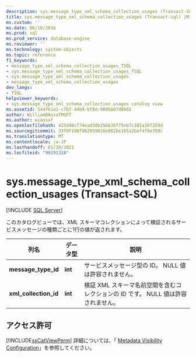 ```yaml
---
description: sys.message_type_xml_schema_collection_usages (Transact-SQL)
title: sys.message_type_xml_schema_collection_usages (Transact-sql) |Microsoft Docs
ms.custom: ''
ms.date: 06/10/2016
ms.prod: sql
ms.prod_service: database-engine
ms.reviewer: ''
ms.technology: system-objects
ms.topic: reference
f1_keywords:
- message_type_xml_schema_collection_usages_TSQL
- sys.message_type_xml_schema_collection_usages_TSQL
- sys.message_type_xml_schema_collection_usages
- message_type_xml_schema_collection_usages
dev_langs:
- TSQL
helpviewer_keywords:
- sys.message_type_xml_schema_collection_usages catalog view
ms.assetid: 544f61a1-c7b7-44b4-bf8d-980ba87d0665
author: WilliamDAssafMSFT
ms.author: wiassaf
ms.openlocfilehash: 425d48cf74ead30b156636f75eb7c301a18f259d
ms.sourcegitcommit: 33f0f190f962059826e002be165a2bef4f9e350c
ms.translationtype: MT
ms.contentlocale: ja-JP
ms.lasthandoff: 01/30/2021
ms.locfileid: "99191318"
---
```

# <a name="sysmessage_type_xml_schema_collection_usages-transact-sql"></a>sys.message_type_xml_schema_collection_usages (Transact-SQL)
[!INCLUDE [SQL Server](../../includes/applies-to-version/sqlserver.md)]

  このカタログビューでは、XML スキーマコレクションによって検証されるサービスメッセージの種類ごとに1行の値が返されます。  
  
|列名|データ型|説明|  
|-----------------|---------------|-----------------|  
|**message_type_id**|**int**|サービスメッセージ型の ID。 NULL 値は許容されません。|  
|**xml_collection_id**|**int**|検証 XML スキーマ名前空間を含むコレクションの ID です。 NULL 値は許容されません。|  
  
## <a name="permissions"></a>アクセス許可  
 [!INCLUDE[ssCatViewPerm](../../includes/sscatviewperm-md.md)] 詳細については、「 [Metadata Visibility Configuration](../../relational-databases/security/metadata-visibility-configuration.md)」を参照してください。  
  
  
